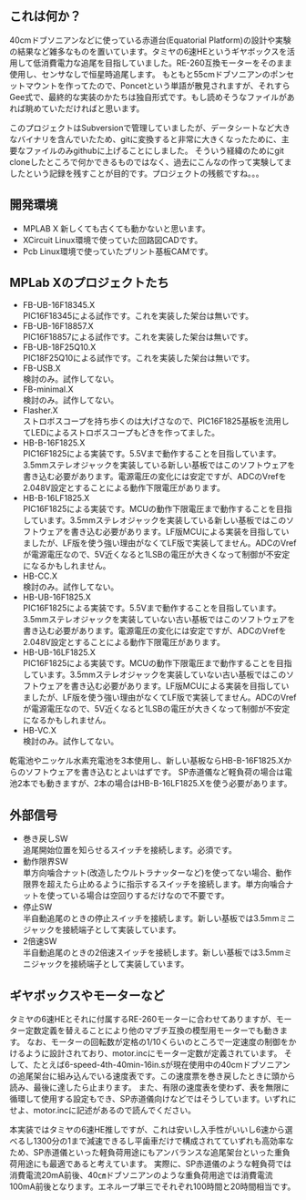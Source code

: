 ## これは何か？

40cmドブソニアンなどに使っている赤道台(Equatorial Platform)の設計や実験の結果など雑多なものを置いています。タミヤの6速HEというギヤボックスを活用して低消費電力な追尾を目指していました。RE-260互換モーターをそのまま使用し、センサなしで恒星時追尾します。
もともと55cmドブソニアンのポンセットマウントを作ってたので、Poncetという単語が散見されますが、それすらGee式で、最終的な実装のかたちは独自形式です。もし読めそうなファイルがあれば眺めていただければと思います。

このプロジェクトはSubversionで管理していましたが、データシートなど大きなバイナリを含んでいたため、gitに変換すると非常に大きくなったために、主要なファイルのみgithubに上げることにしました。
そういう経緯のためにgit cloneしたところで何かできるものではなく、過去にこんなの作って実験してましたという記録を残すことが目的です。プロジェクトの残骸ですね。。。

## 開発環境

* MPLAB X 新しくても古くても動かないと思います。
* XCircuit Linux環境で使っていた回路図CADです。
* Pcb Linux環境で使っていたプリント基板CAMです。

## MPLab Xのプロジェクトたち

* FB-UB-16F18345.X<br/>PIC16F18345による試作です。これを実装した架台は無いです。
* FB-UB-16F18857.X<br/>PIC16F18857による試作です。これを実装した架台は無いです。
* FB-UB-18F25Q10.X<br/>PIC18F25Q10による試作です。これを実装した架台は無いです。
* FB-USB.X<br/>検討のみ。試作してない。
* FB-minimal.X<br/>検討のみ。試作してない。
* Flasher.X<br/>ストロボスコープを持ち歩くのは大げさなので、PIC16F1825基板を流用してLEDによるストロボスコープもどきを作ってました。
* HB-B-16F1825.X<br/>PIC16F1825による実装です。5.5Vまで動作することを目指しています。3.5mmステレオジャックを実装している新しい基板ではこのソフトウェアを書き込む必要があります。電源電圧の変化には安定ですが、ADCのVrefを2.048V設定とすることによる動作下限電圧があります。
* HB-B-16LF1825.X<br/>PIC16F1825による実装です。MCUの動作下限電圧まで動作することを目指しています。3.5mmステレオジャックを実装している新しい基板ではこのソフトウェアを書き込む必要があります。LF版MCUによる実装を目指していましたが、LF版を使う強い理由がなくてLF版で実装してません。ADCのVrefが電源電圧なので、5V近くなると1LSBの電圧が大きくなって制御が不安定になるかもしれません。
* HB-CC.X<br/>検討のみ。試作してない。
* HB-UB-16F1825.X<br/>PIC16F1825による実装です。5.5Vまで動作することを目指しています。3.5mmステレオジャックを実装していない古い基板ではこのソフトウェアを書き込む必要があります。電源電圧の変化には安定ですが、ADCのVrefを2.048V設定とすることによる動作下限電圧があります。
* HB-UB-16LF1825.X<br/>PIC16F1825による実装です。MCUの動作下限電圧まで動作することを目指しています。3.5mmステレオジャックを実装していない古い基板ではこのソフトウェアを書き込む必要があります。LF版MCUによる実装を目指していましたが、LF版を使う強い理由がなくてLF版で実装してません。ADCのVrefが電源電圧なので、5V近くなると1LSBの電圧が大きくなって制御が不安定になるかもしれません。
* HB-VC.X<br/>検討のみ。試作してない。

乾電池やニッケル水素充電池を3本使用し、新しい基板ならHB-B-16F1825.Xからのソフトウェアを書き込むとよいはずです。
SP赤道儀など軽負荷の場合は電池2本でも動きますが、2本の場合はHB-B-16LF1825.Xを使う必要があります。

## 外部信号

* 巻き戻しSW<br/>
追尾開始位置を知らせるスイッチを接続します。必須です。
* 動作限界SW<br/>
単方向噛合ナット(改造したウルトラナッターなど)を使ってない場合、動作限界を超えたら止めるように指示するスイッチを接続します。単方向噛合ナットを使っている場合は空回りするだけなので不要です。
* 停止SW<br/>
半自動追尾のときの停止スイッチを接続します。新しい基板では3.5mmミニジャックを接続端子として実装しています。
* 2倍速SW<br/>
半自動追尾のときの2倍速スイッチを接続します。新しい基板では3.5mmミニジャックを接続端子として実装しています。

## ギヤボックスやモーターなど

タミヤの6速HEとそれに付属するRE-260モーターに合わせてありますが、モーター定数定義を替えることにより他のマブチ互換の模型用モーターでも動きます。
なお、モーターの回転数が定格の1/10くらいのところで一定速度の制御をかけるように設計されており、motor.incにモーター定数が定義されています。
そして、たとえば6-speed-4th-40min-16in.sが現在使用中の40cmドブソニアンの追尾架台に組み込んでいる速度表です。この速度票を巻き戻したときに頭から読み、最後に達したら止まります。
また、有限の速度表を使わず、表を無限に循環して使用する設定もでき、SP赤道儀向けなどではそうしています。いずれにせよ、motor.incに記述があるので読んでください。

本実装ではタミヤの6速HE推しですが、これは安いし入手性がいいし6速から選べるし1300分の1まで減速できるし平歯車だけで構成されてていずれも高効率なため、SP赤道儀といった軽負荷用途にもアンバランスな追尾架台といった重負荷用途にも最適であると考えています。
実際に、SP赤道儀のような軽負荷では消費電流20mA前後、40㎝ドブソニアンのような重負荷用途では消費電流100mA前後となります。エネループ単三でそれぞれ100時間と20時間相当です。
